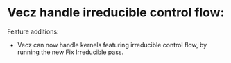 # Vecz handle irreducible control flow:

Feature additions:
* Vecz can now handle kernels featuring irreducible control flow, by running
  the new Fix Irreducible pass.
